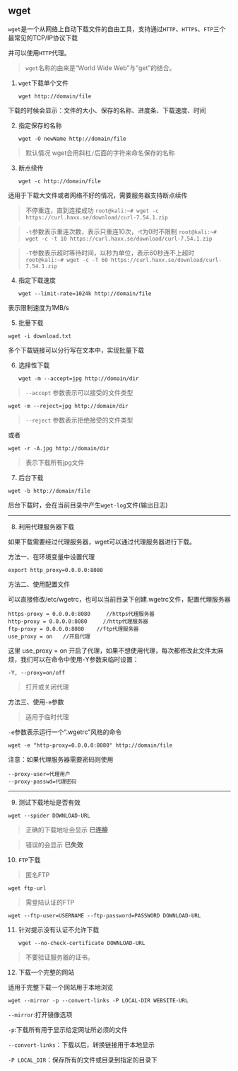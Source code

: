 ## wget

`wget`是一个从网络上自动下载文件的自由工具，支持通过`HTTP`、`HTTPS`、`FTP`三个最常见的TCP/IP协议下载

并可以使用`HTTP`代理。

>`wget`名称的由来是“World Wide Web”与“get”的结合。

 

1. `wget`下载单个文件

    `wget http://domain/file`

下载的时候会显示：文件的大小、保存的名称、进度条、下载速度、时间

2. 指定保存的名称

    `wget -O newName http://domain/file`

> 默认情况 wget会用斜杠`/`后面的字符来命名保存的名称

 

3. 断点续传

    `wget -c http://domain/file`

适用于下载大文件或者网络不好的情况，需要服务器支持断点续传


> 不停重连，直到连接成功
`root@kali:~# wget -c https://curl.haxx.se/download/curl-7.54.1.zip`

> `-t`参数表示重连次数，表示只重连10次，-t为0时不限制
`root@kali:~# wget -c -t 10 https://curl.haxx.se/download/curl-7.54.1.zip`

> `-T`参数表示超时等待时间，以秒为单位，表示60秒连不上超时
`root@kali:~# wget -c -T 60 https://curl.haxx.se/download/curl-7.54.1.zip`

 

4. 指定下载速度

    `wget --limit-rate=1024k http://domain/file`

表示限制速度为1MB/s

 

5. 批量下载

`wget -i download.txt`

多个下载链接可以分行写在文本中，实现批量下载

 

6. 选择性下载

    `wget -m --accept=jpg http://domain/dir`

> `--accept` 参数表示可以接受的文件类型

` wget -m --reject=jpg http://domain/dir `

> `--reject` 参数表示拒绝接受的文件类型

或者

`wget -r -A.jpg http://domain/dir`
> 表示下载所有jpg文件

 

7. 后台下载

`wget -b http://domain/file`

后台下载时，会在当前目录中产生`wget-log`文件(输出日志)

----------




8. 利用代理服务器下载

如果下载需要经过代理服务器，wget可以通过代理服务器进行下载。

方法一、在环境变量中设置代理

`export http_proxy=0.0.0.0:8080`

方法二、使用配置文件

可以直接修改/etc/wgetrc，也可以当前目录下创建.wgetrc文件，配置代理服务器
```
https-proxy = 0.0.0.0:8080     //https代理服务器
http-proxy = 0.0.0.0:8080     //http代理服务器
ftp-proxy = 0.0.0.0:8080    //ftp代理服务器
use_proxy = on　　//开启代理
```
这里 use_proxy = on 开启了代理，如果不想使用代理，每次都修改此文件太麻烦，我们可以在命令中使用-Y参数来临时设置：

`-Y, --proxy=on/off`
> 打开或关闭代理


方法三、使用`-e`参数

> 适用于临时代理

`-e`参数表示运行一个“.wgetrc”风格的命令

`wget -e "http-proxy=0.0.0.0:8080" http://domain/file`

注意：如果代理服务器需要密码则使用
```
--proxy-user=代理用户 
--proxy-passwd=代理密码
 ```


---------




9. 测试下载地址是否有效

`wget --spider DOWNLOAD-URL`

>正确的下载地址会显示
**已连接** 

> 错误的会显示
**已失效**


10. `FTP`下载

>匿名FTP

`wget ftp-url`

>需登陆认证的FTP

`wget --ftp-user=USERNAME --ftp-password=PASSWORD DOWNLOAD-URL`
 

11. 针对提示没有认证不允许下载

    `wget --no-check-certificate DOWNLOAD-URL`

>不要验证服务器的证书。
 

12. 下载一个完整的网站

适用于完整下载一个网站用于本地浏览

`wget --mirror -p --convert-links -P LOCAL-DIR WEBSITE-URL`

`--mirror`:打开镜像选项

`-p`:下载所有用于显示给定网址所必须的文件

`--convert-links`：下载以后，转换链接用于本地显示

`-P LOCAL_DIR`：保存所有的文件或目录到指定的目录下

 